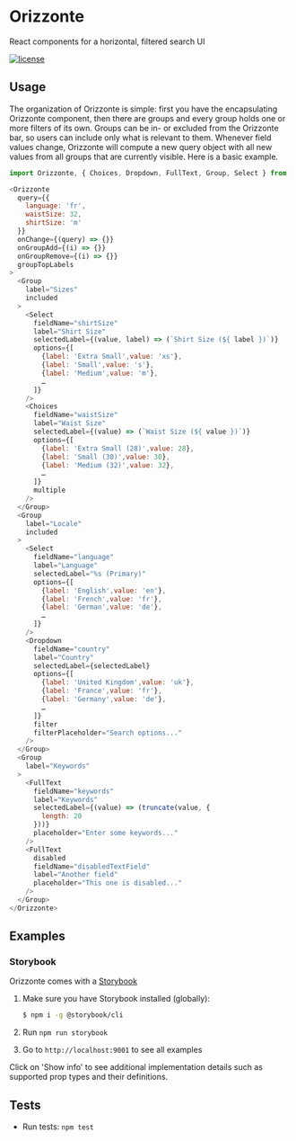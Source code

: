# Orizzonte
React components for a horizontal, filtered search UI

[![license](https://img.shields.io/github/license/mashape/apistatus.svg?maxAge=2592000)](https://github.com/carlobernardini/orizzonte/blob/master/LICENSE)

## Usage

The organization of Orizzonte is simple: first you have the encapsulating Orizzonte component, then there are groups and every group holds one or more filters of its own.
Groups can be in- or excluded from the Orizzonte bar, so users can include only what is relevant to them. Whenever field values change, Orizzonte will compute a new query
object with all new values from all groups that are currently visible. Here is a basic example.

```js
import Orizzonte, { Choices, Dropdown, FullText, Group, Select } from 'orizzonte';

<Orizzonte
  query={{
    language: 'fr',
    waistSize: 32,
    shirtSize: 'm'
  }}
  onChange={(query) => {}}
  onGroupAdd={(i) => {}}
  onGroupRemove={(i) => {}}
  groupTopLabels
>
  <Group
    label="Sizes"
    included
  >
    <Select
      fieldName="shirtSize"
      label="Shirt Size"
      selectedLabel={(value, label) => (`Shirt Size (${ label })`)}
      options={[
        {label: 'Extra Small',value: 'xs'},
        {label: 'Small',value: 's'},
        {label: 'Medium',value: 'm'},
        …
      ]}
    />
    <Choices
      fieldName="waistSize"
      label="Waist Size"
      selectedLabel={(value) => (`Waist Size (${ value })`)}
      options={[
        {label: 'Extra Small (28)',value: 28},
        {label: 'Small (30)',value: 30},
        {label: 'Medium (32)',value: 32},
        …
      ]}
      multiple
    />
  </Group>
  <Group
    label="Locale"
    included
  >
    <Select
      fieldName="language"
      label="Language"
      selectedLabel="%s (Primary)"
      options={[
        {label: 'English',value: 'en'},
        {label: 'French',value: 'fr'},
        {label: 'German',value: 'de'},
        …
      ]}
    />
    <Dropdown
      fieldName="country"
      label="Country"
      selectedLabel={selectedLabel}
      options={[
        {label: 'United Kingdom',value: 'uk'},
        {label: 'France',value: 'fr'},
        {label: 'Germany',value: 'de'},
        …
      ]}
      filter
      filterPlaceholder="Search options..."
    />
  </Group>
  <Group
    label="Keywords"
  >
    <FullText
      fieldName="keywords"
      label="Keywords"
      selectedLabel={(value) => (truncate(value, {
        length: 20
      }))}
      placeholder="Enter some keywords..."
    />
    <FullText
      disabled
      fieldName="disabledTextField"
      label="Another field"
      placeholder="This one is disabled..."
    />
  </Group>
</Orizzonte>
```

## Examples

### Storybook
Orizzonte comes with a [Storybook](https://storybook.js.org/)

1. Make sure you have Storybook installed (globally):
    ```bash
    $ npm i -g @storybook/cli
    ```

2. Run `npm run storybook`

3. Go to `http://localhost:9001` to see all examples

Click on 'Show info' to see additional implementation details such as supported prop types and their definitions.

## Tests

* Run tests: `npm test`